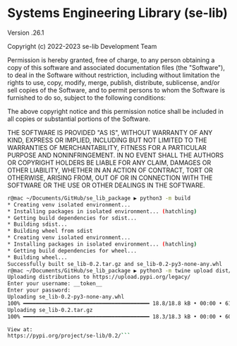 # Systems Engineering Library (se-lib)
Version .26.1

Copyright (c) 2022-2023 se-lib Development Team

Permission is hereby granted, free of charge, to any person obtaining a copy of this software and associated documentation files (the "Software"), to deal in the Software without restriction, including without limitation the rights to use, copy, modify, merge, publish, distribute, sublicense, and/or sell copies of the Software, and to permit persons to whom the Software is furnished to do so, subject to the following conditions:

The above copyright notice and this permission notice shall be included in all copies or substantial portions of the Software.

THE SOFTWARE IS PROVIDED "AS IS", WITHOUT WARRANTY OF ANY KIND, EXPRESS OR IMPLIED, INCLUDING BUT NOT LIMITED TO THE WARRANTIES OF MERCHANTABILITY, FITNESS FOR A PARTICULAR PURPOSE AND NONINFRINGEMENT. IN NO EVENT SHALL THE AUTHORS OR COPYRIGHT HOLDERS BE LIABLE FOR ANY CLAIM, DAMAGES OR OTHER LIABILITY, WHETHER IN AN ACTION OF CONTRACT, TORT OR OTHERWISE, ARISING FROM, OUT OF OR IN CONNECTION WITH THE SOFTWARE OR THE USE OR OTHER DEALINGS IN THE SOFTWARE.

```bash
r@mac ~/Documents/GitHub/se_lib_package ▶ python3 -m build
* Creating venv isolated environment...
* Installing packages in isolated environment... (hatchling)
* Getting build dependencies for sdist...
* Building sdist...
* Building wheel from sdist
* Creating venv isolated environment...
* Installing packages in isolated environment... (hatchling)
* Getting build dependencies for wheel...
* Building wheel...
Successfully built se_lib-0.2.tar.gz and se_lib-0.2-py3-none-any.whl
r@mac ~/Documents/GitHub/se_lib_package ▶ python3 -m twine upload dist/*
Uploading distributions to https://upload.pypi.org/legacy/
Enter your username: __token__
Enter your password: 
Uploading se_lib-0.2-py3-none-any.whl
100% ━━━━━━━━━━━━━━━━━━━━━━━━━━━━━━━━━━━━━━━━ 18.8/18.8 kB • 00:00 • 61.3 MB/s
Uploading se_lib-0.2.tar.gz
100% ━━━━━━━━━━━━━━━━━━━━━━━━━━━━━━━━━━━━━━━━ 18.3/18.3 kB • 00:00 • 60.5 MB/s

View at:
https://pypi.org/project/se-lib/0.2/```
